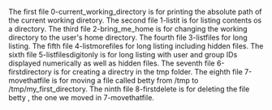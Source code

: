 The first file 0-current_working_directory is for printing the absolute path of the current working diretory.
The second file 1-listit is for listing contents os a directory.
The third file 2-bring_me_home is for changing the working directory to the user's home directory.
The fourth file 3-listfiles for long listing.
The fifth file 4-listmorefiles for long listing including hidden files.
The sixth file 5-listfilesdigitonly is for long listing with user and group IDs displayed numerically as well as hidden files.
The seventh file 6-firstdirectory is for creating a directry in the tmp folder.
The eighth file 7-movethatfile is for moving a file called betty from /tmp to /tmp/my_first_directory.
The ninth file 8-firstdelete is for deleting the file betty , the one we moved in 7-movethatfile.
